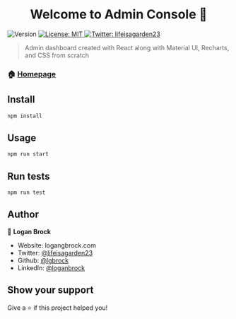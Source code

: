 <h1 align="center">Welcome to Admin Console 👋</h1>
<p>
  <img alt="Version" src="https://img.shields.io/badge/version-0.1.0-blue.svg?cacheSeconds=2592000" />
  <a href="#" target="_blank">
    <img alt="License: MIT" src="https://img.shields.io/badge/License-MIT-yellow.svg" />
  </a>
  <a href="https://twitter.com/lifeisagarden23" target="_blank">
    <img alt="Twitter: lifeisagarden23" src="https://img.shields.io/twitter/follow/lifeisagarden23.svg?style=social" />
  </a>
</p>

> Admin dashboard created with React along with Material UI, Recharts, and CSS from scratch

### 🏠 [Homepage](https://github.com/lgbrock/adminDashboard.git)

## Install

```sh
npm install
```

## Usage

```sh
npm run start
```

## Run tests

```sh
npm run test
```

## Author

👤 **Logan Brock**

* Website: logangbrock.com
* Twitter: [@lifeisagarden23](https://twitter.com/lifeisagarden23)
* Github: [@lgbrock](https://github.com/lgbrock)
* LinkedIn: [@loganbrock](https://linkedin.com/in/loganbrock)

## Show your support

Give a ⭐️ if this project helped you!
